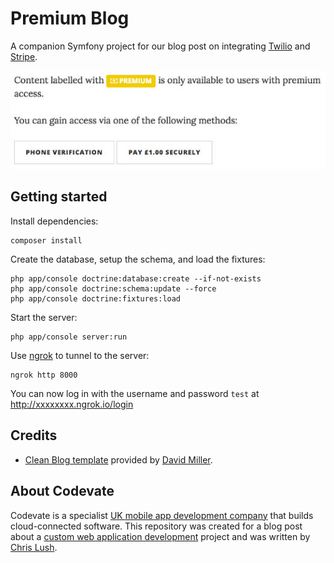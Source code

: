 # Premium Blog

A companion Symfony project for our blog post on integrating [Twilio](https://twilio.com/) and [Stripe](https://stripe.com/).

![Example Screenshot](/web/img/post-sample-image.jpg?raw=true "Example Screenshot")

## Getting started

Install dependencies:

```
composer install
```

Create the database, setup the schema, and load the fixtures:

```
php app/console doctrine:database:create --if-not-exists
php app/console doctrine:schema:update --force
php app/console doctrine:fixtures:load
```

Start the server:

```
php app/console server:run
```

Use [ngrok](http://ngrok.io) to tunnel to the server:

```
ngrok http 8000
```

You can now log in with the username and password `test` at http://xxxxxxxx.ngrok.io/login

## Credits

- [Clean Blog template](https://startbootstrap.com/template-overviews/clean-blog/) provided by [David Miller](http://davidmiller.io/).

## About Codevate
Codevate is a specialist [UK mobile app development company](https://www.codevate.com/) that builds cloud-connected software. This repository was created for a blog post about a [custom web application development](https://www.codevate.com/services/web-development) project and was written by [Chris Lush](https://github.com/lushc).
